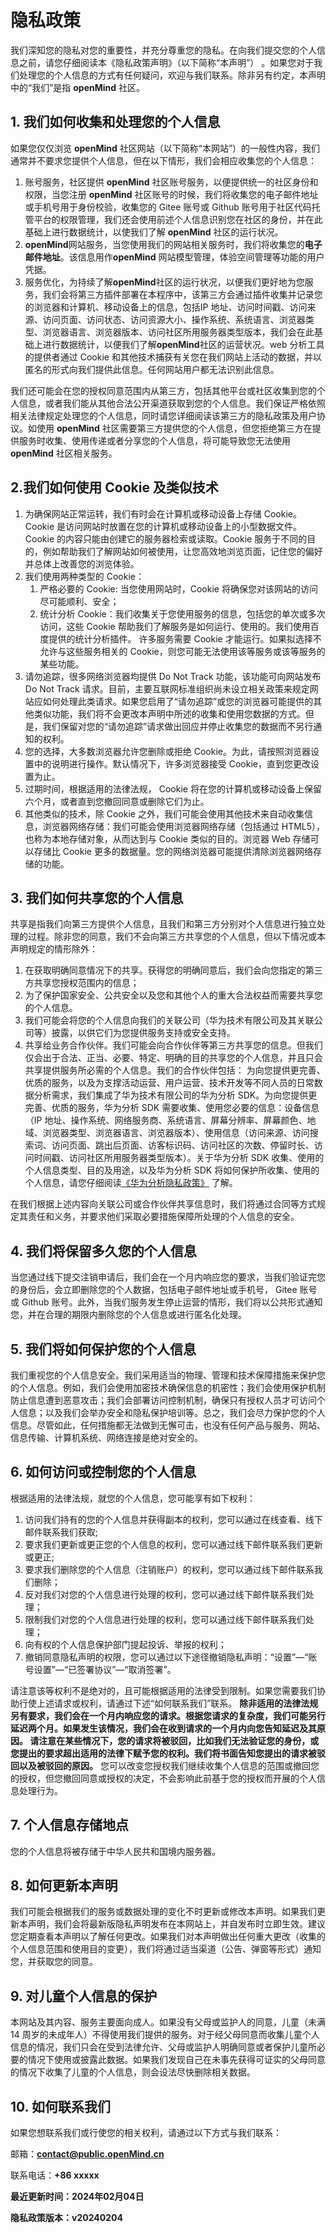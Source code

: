 # 隐私政策

我们深知您的隐私对您的重要性，并充分尊重您的隐私。在向我们提交您的个人信息之前，请您仔细阅读本《隐私政策声明》（以下简称“本声明”） 。如果您对于我们处理您的个人信息的方式有任何疑问，欢迎与我们联系。除非另有约定，本声明中的“我们”是指 **openMind** 社区。

## 1. 我们如何收集和处理您的个人信息

如果您仅仅浏览 **openMind** 社区网站（以下简称“本网站”）的一般性内容，我们通常并不要求您提供个人信息，但在以下情形，我们会相应收集您的个人信息：

1. 账号服务，社区提供 **openMind** 社区账号服务，以便提供统一的社区身份和权限，当您注册 **openMind** 社区账号的时候，我们将收集您的电子邮件地址或手机号用于身份校验，收集您的 Gitee 账号或 Github 账号用于社区代码托管平台的权限管理，我们还会使用前述个人信息识别您在社区的身份，并在此基础上进行数据统计，以使我们了解 **openMind** 社区的运行状况。
2. **openMind**网站服务，当您使用我们的网站相关服务时，我们将收集您的**电子邮件地址**。该信息用作**openMind** 网站模型管理，体验空间管理等功能的用户凭据。
3. 服务优化，为持续了解**openMind**社区的运行状况，以便我们更好地为您服务，我们会将第三方插件部署在本程序中，该第三方会通过插件收集并记录您的浏览器和计算机、移动设备上的信息，包括IP 地址、访问时间戳、访问来源、访问页面、访问状态、访问资源大小、操作系统、系统语言、浏览器类型、浏览器语言、浏览器版本、访问社区所用服务器类型版本，我们会在此基础上进行数据统计，以便我们了解**openMind**社区的运营状况。web 分析工具的提供者通过 Cookie 和其他技术捕获有关您在我们网站上活动的数据，并以匿名的形式向我们提供此信息。任何网站用户都无法识别此信息。

我们还可能会在您的授权同意范围内从第三方，包括其他平台或社区收集到您的个人信息，或者我们能从其他合法公开渠道获取到您的个人信息。我们保证严格依照相关法律规定处理您的个人信息，同时请您详细阅读该第三方的隐私政策及用户协议。如使用 **openMind** 社区需要第三方提供您的个人信息，但您拒绝第三方在提供服务时收集、使用传递或者分享您的个人信息，将可能导致您无法使用 **openMind** 社区相关服务。

## 2.我们如何使用 Cookie 及类似技术

1. 为确保网站正常运转，我们有时会在计算机或移动设备上存储 Cookie。Cookie 是访问网站时放置在您的计算机或移动设备上的小型数据文件。Cookie 的内容只能由创建它的服务器检索或读取。Cookie 服务于不同的目的，例如帮助我们了解网站如何被使用，让您高效地浏览页面，记住您的偏好并总体上改善您的浏览体验。
2. 我们使用两种类型的 Cookie：
   1. 严格必要的 Cookie: 当您使用网站时，Cookie 将确保您对该网站的访问尽可能顺利、安全；
   2. 统计分析 Cookie：我们收集关于您使用服务的信息，包括您的单次或多次访问，这些 Cookie 帮助我们了解服务是如何运行、使用的。我们使用百度提供的统计分析插件。
许多服务需要 Cookie 才能运行。如果拟选择不允许与这些服务相关的 Cookie，则您可能无法使用该等服务或该等服务的某些功能。
3. 请勿追踪，很多网络浏览器均提供 Do Not Track 功能，该功能可向网站发布 Do Not Track 请求。目前，主要互联网标准组织尚未设立相关政策来规定网站应如何处理此类请求。如果您启用了“请勿追踪”或您的浏览器可能提供的其他类似功能，我们将不会更改本声明中所述的收集和使用您数据的方式。但是，我们保留对您的“请勿追踪”请求做出回应并停止收集您的数据而不另行通知的权利。
4. 您的选择，大多数浏览器允许您删除或拒绝 Cookie。为此，请按照浏览器设置中的说明进行操作。默认情况下，许多浏览器接受 Cookie，直到您更改设置为止。
5. 过期时间，根据适用的法律法规， Cookie 将在您的计算机或移动设备上保留六个月，或者直到您撤回同意或删除它们为止。
6. 其他类似的技术，除 Cookie 之外，我们可能会使用其他技术来自动收集信息，浏览器网络存储：我们可能会使用浏览器网络存储（包括通过 HTML5），也称为本地存储对象，从而达到与 Cookie 类似的目的。浏览器 Web 存储可以存储比 Cookie 更多的数据量。您的网络浏览器可能提供清除浏览器网络存储的功能。

## 3. 我们如何共享您的个人信息

共享是指我们向第三方提供个人信息，且我们和第三方分别对个人信息进行独立处理的过程。除非您的同意，我们不会向第三方共享您的个人信息，但以下情况或本声明规定的情形除外：

1. 在获取明确同意情况下的共享。获得您的明确同意后，我们会向您指定的第三方共享您授权范围内的信息；
2. 为了保护国家安全、公共安全以及您和其他个人的重大合法权益而需要共享您的个人信息。
3. 我们可能会将您的个人信息向我们的关联公司（华为技术有限公司及其关联公司等）披露，以供它们为您提供服务支持或安全支持。
4. 共享给业务合作伙伴。我们可能会向合作伙伴等第三方共享您的信息。但我们仅会出于合法、正当、必要、特定、明确的目的共享您的个人信息，并且只会共享提供服务所必需的个人信息。我们的合作伙伴包括：
为向您提供更完善、优质的服务，以及为支撑活动运营、用户运营、技术开发等不同人员的日常数据分析需求，我们集成了华为技术有限公司的华为分析 SDK。为向您提供更完善、优质的服务，华为分析 SDK 需要收集、使用您必要的信息：设备信息（IP 地址、操作系统、网络服务商、系统语言、屏幕分辨率、屏幕颜色、地域、浏览器类型、浏览器语言、浏览器版本）、使用信息（访问来源、访问搜索词、访问页面、跳出后页面、访客标识码、访问社区的次数、停留时长、访问时间戳、访问社区所用服务器类型版本）。关于华为分析 SDK 收集、使用的个人信息类型、目的及用途，以及华为分析 SDK 将如何保护所收集、使用的个人信息，请您仔细阅读[《华为分析隐私政策》](https://developer.huawei.com/consumer/cn/doc/HMSCore-Guides/javascript-sdk-data-security-0000001051414154) 了解。

在我们根据上述内容向关联公司或合作伙伴共享信息时，我们将通过合同等方式规定其责任和义务，并要求他们采取必要措施保障所处理的个人信息的安全。

## 4. 我们将保留多久您的个人信息

当您通过线下提交注销申请后，我们会在一个月内响应您的要求，当我们验证完您的身份后，会立即删除您的个人数据，包括电子邮件地址或手机号， Gitee 账号或 Github 账号。此外，当我们服务发生停止运营的情形，我们将以公共形式通知您，并在合理的期限内删除您的个人信息或进行匿名化处理。

## 5. 我们将如何保护您的个人信息

我们重视您的个人信息安全。我们采用适当的物理、管理和技术保障措施来保护您的个人信息。例如，我们会使用加密技术确保信息的机密性；我们会使用保护机制防止信息遭到恶意攻击；我们会部署访问控制机制，确保只有授权人员才可访问个人信息；以及我们会举办安全和隐私保护培训等。总之，我们会尽力保护您的个人信息。尽管如此，任何措施都无法做到无懈可击，也没有任何产品与服务、网站、信息传输、计算机系统、网络连接是绝对安全的。

## 6. 如何访问或控制您的个人信息

根据适用的法律法规，就您的个人信息，您可能享有如下权利：

1. 访问我们持有的您的个人信息并获得副本的权利，您可以通过在线查看、线下邮件联系我们获取;
2. 要求我们更新或更正您的个人信息的权利，您可以通过线下邮件联系我们更新或更正;
3. 要求我们删除您的个人信息（注销账户）的权利，您可以通过线下邮件联系我们删除；
4. 反对我们对您的个人信息进行处理的权利，您可以通过线下邮件联系我们处理；
5. 限制我们对您的个人信息进行处理的权利，您可以通过线下邮件联系我们处理；
6. 向有权的个人信息保护部门提起投诉、举报的权利；
7. 撤销同意隐私声明的权限，您可以通过以下途径撤销隐私声明：“设置”—“账号设置”—“已签署协议”—“取消签署”。

请注意该等权利不是绝对的，且可能根据适用的法律受到限制。如果您需要我们协助行使上述请求或权利，请通过下述“如何联系我们”联系。
**除非适用的法律法规另有要求，我们会在一个月内响应您的请求。根据您请求的复杂度，我们可能另行延迟两个月。如果发生该情况，我们会在收到请求的一个月内向您告知延迟及其原因。 请注意在某些情况下，您的请求将被驳回，比如我们无法验证您的身份，或您提出的要求超出适用的法律下赋予您的权利。我们将书面告知您提出的请求被驳回以及被驳回的原因。** 您可以改变您授权我们继续收集个人信息的范围或撤回您的授权，但您撤回同意或授权的决定，不会影响此前基于您的授权而开展的个人信息处理行为。

## 7. 个人信息存储地点

您的个人信息将被存储于中华人民共和国境内服务器。

## 8. 如何更新本声明

我们可能会根据我们的服务或数据处理的变化不时更新或修改本声明。如果我们更新本声明，我们会将最新版隐私声明发布在本网站上，并自发布时立即生效。建议您定期查看本声明以了解任何更改。如果我们对本声明做出任何重大更改（收集的个人信息范围和使用目的变更），我们将通过适当渠道（公告、弹窗等形式）通知您，并获取您的同意。

## 9. 对儿童个人信息的保护

本网站及其内容、服务主要面向成人。如果没有父母或监护人的同意，儿童（未满 14 周岁的未成年人）不得使用我们提供的服务。对于经父母同意而收集儿童个人信息的情况，我们只会在受到法律允许、父母或监护人明确同意或者保护儿童所必要的情况下使用或披露此数据。如果我们发现自己在未事先获得可证实的父母同意的情况下收集了儿童的个人信息，则会设法尽快删除相关数据。

## 10. 如何联系我们

如果您想联系我们或行使您的相关权利，请通过以下方式与我们联系：

邮箱：**<contact@public.openMind.cn>**

联系电话：**+86 xxxxx**

**最近更新时间：2024年02月04日**

**隐私政策版本：v20240204**
